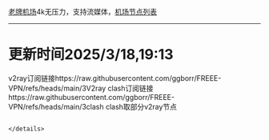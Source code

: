 
[老牌机场](https://www.linghunyun.com/#/register?code=KBcl8cHj)4k无压力，支持流媒体，[机场节点列表](https://github.com/ggborr/FREEE-VPN/blob/main/%E7%81%B5%E9%AD%82%E4%BA%91%E8%8A%82%E7%82%B9.pdf)
****

# 更新时间2025/3/18,19:13
v2ray订阅链接https://raw.githubusercontent.com/ggborr/FREEE-VPN/refs/heads/main/3V2ray
clash订阅链接https://raw.githubusercontent.com/ggborr/FREEE-VPN/refs/heads/main/3clash
clash取部分v2ray节点
 


```

</details>

 
